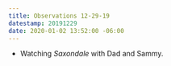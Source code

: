 ```yaml
---
title: Observations 12-29-19
datestamp: 20191229
date: 2020-01-02 13:52:00 -06:00
---
```


- Watching *Saxondale* with Dad and Sammy.
